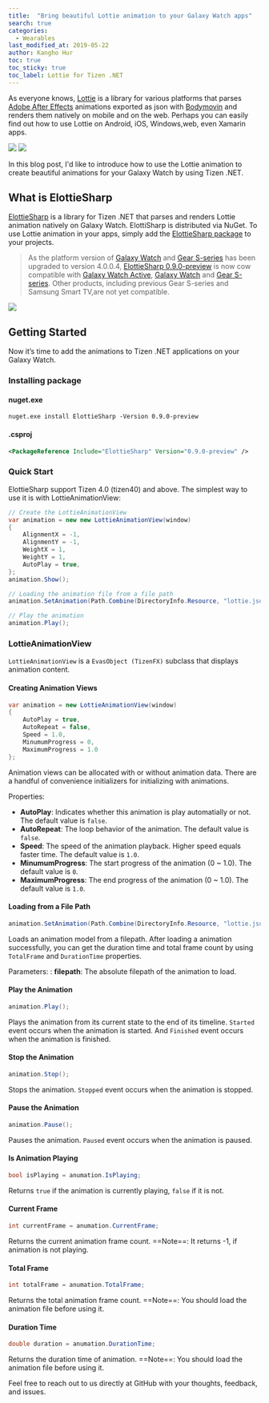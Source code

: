 ```yaml
---
title:  "Bring beautiful Lottie animation to your Galaxy Watch apps"
search: true
categories:
  - Wearables
last_modified_at: 2019-05-22
author: Kangho Hur
toc: true
toc_sticky: true
toc_label: Lottie for Tizen .NET
---
```


As everyone knows, [Lottie](https://github.com/airbnb/lottie) is a library for various platforms that parses [Adobe After Effects](http://www.adobe.com/products/aftereffects.html) animations exported as json with [Bodymovin](https://github.com/bodymovin/bodymovin) and renders them natively on mobile and on the web. 
Perhaps you can easily find out how to use Lottie on Android, iOS, Windows,web, even Xamarin apps. 

<img src="https://github.com/airbnb/lottie/raw/master/images/Introduction_00_sm.gif">
<img src="https://github.com/airbnb/lottie/raw/master/images/Introduction_01_sm.gif">

In this blog post, I'd like to introduce how to use the Lottie animation to create beautiful animations for your Galaxy Watch by using Tizen .NET.

## What is ElottieSharp

[ElottieSharp](https://github.com/TizenAPI/ElottieSharp) is a library for Tizen .NET that parses and renders Lottie animation natively on Galaxy Watch. 
ElottiSharp is distributed via NuGet. To use Lottie animation in your apps, simply add the [ElottieSharp package](https://www.nuget.org/packages/ElottieSharp) to your projects.

> As the platform version of [Galaxy Watch](https://www.samsung.com/global/galaxy/galaxy-watch/) and [Gear S-series](https://www.samsung.com/global/galaxy/gear-s3/) has been upgraded to version 4.0.0.4, [ElottieSharp 0.9.0-preview](https://www.nuget.org/packages/ElottieSharp/0.9.0-preview) is now cow compatible with  [Galaxy Watch Active](https://www.samsung.com/global/galaxy/galaxy-watch-active/), [Galaxy Watch](https://www.samsung.com/global/galaxy/galaxy-watch/) and [Gear S-series](https://www.samsung.com/global/galaxy/gear-s3/). Other products, including previous Gear S-series and Samsung Smart TV,are not yet compatible.

<img src="https://user-images.githubusercontent.com/1029134/58157778-061c8280-7cb4-11e9-93ff-06a879949a06.gif">

## Getting Started
Now it’s time to add the animations to Tizen .NET applications on your Galaxy Watch.

### Installing package 
#### nuget.exe
```
nuget.exe install ElottieSharp -Version 0.9.0-preview
```
#### .csproj
```xml
<PackageReference Include="ElottieSharp" Version="0.9.0-preview" />
```
 
### Quick Start
ElottieSharp support Tizen 4.0 (tizen40) and above. 
The simplest way to use it is with LottieAnimationView:
```cs
// Create the LottieAnimationView
var animation = new new LottieAnimationView(window)
{
    AlignmentX = -1,
    AlignmentY = -1,
    WeightX = 1,
    WeightY = 1,
    AutoPlay = true,
};
animation.Show();

// Loading the animation file from a file path
animation.SetAnimation(Path.Combine(DirectoryInfo.Resource, "lottie.json"));

// Play the animation
animation.Play();
```

### LottieAnimationView
`LottieAnimationView` is a `EvasObject (TizenFX)` subclass that displays animation content.

#### Creating Animation Views
```cs
var animation = new LottieAnimationView(window)
{
    AutoPlay = true,
    AutoRepeat = false,
    Speed = 1.0,
    MinumumProgress = 0,
    MaximumProgress = 1.0
};
```
Animation views can be allocated with or without animation data. There are a handful of convenience initializers for initializing with animations. 

Properties:
- **AutoPlay**: Indicates whether this animation is play automatially or not.  The default value is `false`.
- **AutoRepeat**: The loop behavior of the animation. The default value is `false`.
- **Speed**: The speed of the animation playback. Higher speed equals faster time. The default value is `1.0`.
- **MinumumProgress**: The start progress of the animation (0 ~ 1.0). The default value is `0`.
- **MaximumProgress**: The end progress of the animation (0 ~ 1.0). The default value is `1.0`.

#### Loading from a File Path
```cs
animation.SetAnimation(Path.Combine(DirectoryInfo.Resource, "lottie.json"));
```
Loads an animation model from a filepath. After loading a animation successfully, you can get the duration time and total frame count by using `TotalFrame` and `DurationTime` properties.

Parameters:
: **filepath**: The absolute filepath of the animation to load.


#### Play the Animation
```cs
animation.Play();
```
Plays the animation from its current state to the end of its timeline. `Started` event occurs when the animation is started. And `Finished` event occurs when the animation is finished.

#### Stop the Animation
```cs
animation.Stop();
```
Stops the animation. `Stopped` event occurs when the animation is stopped.

#### Pause the Animation
```cs
animation.Pause();
```
Pauses the animation. `Paused` event occurs when the animation is paused.

#### Is Animation Playing
```cs
bool isPlaying = anumation.IsPlaying;
```
Returns `true` if the animation is currently playing, `false` if it is not.

#### Current Frame
```cs
int currentFrame = anumation.CurrentFrame;
```
Returns the current animation frame count. 
==Note==: It returns -1, if animation is not playing.

#### Total Frame
```cs
int totalFrame = anumation.TotalFrame;
```
Returns the total animation frame count. 
==Note==: You should load the animation file before using it.

#### Duration Time
```cs
double duration = anumation.DurationTime;
```
Returns the duration time of animation. 
==Note==: You should load the animation file before using it.


Feel free to reach out to us directly at GitHub with your thoughts, feedback, and issues.
